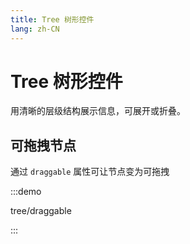 ```yaml
---
title: Tree 树形控件
lang: zh-CN
---
```


# Tree 树形控件

用清晰的层级结构展示信息，可展开或折叠。


## 可拖拽节点

通过 `draggable` 属性可让节点变为可拖拽

:::demo

tree/draggable

:::

<!-- ## 基础用法

基础的树形结构展示

:::demo

tree/basic

:::

## 可选择

适用于需要选择层级时使用。

:::demo 本例还展示了动态加载节点数据的方法。

tree/selectable

:::

## 懒加载自定义叶子节点

:::demo 由于在点击节点时才进行该层数据的获取，默认情况下 Tree 无法预知某个节点是否为叶子节点， 所以会为每个节点添加一个下拉按钮，如果节点没有下层数据，则点击后下拉按钮会消失。 同时，你也可以提前告知 Tree 某个节点是否为叶子节点，从而避免在叶子节点前渲染下拉按钮。

tree/custom-leaf

:::

## 禁用复选框

节点的复选框可以设置为禁用。

:::demo 在示例中，通过 disabled 设置禁用状态。 相应的复选框已禁用，不能点击。

tree/disabled

:::

## 默认展开以及默认选中

树节点可以在初始化阶段被设置为展开和选中。

:::demo 分别通过 `default-expanded-keys` 和 `default-checked-keys` 设置默认展开和默认选中的节点。 需要注意的是，此时必须设置 `node-key`， 其值为节点数据中的一个字段名，该字段在整棵树中是唯一的。

tree/default-state

:::

## 树节点的选择

:::demo 本例展示如何获取和设置选中节点。 获取和设置各有两种方式：通过 node 或通过 key。 如果需要通过 key 来获取或设置，则必须设置 `node-key`。

tree/checking-tree

:::

## 自定义节点内容

节点的内容支持自定义，可以在节点区添加按钮或图标等内容

:::demo 可以通过两种方法进行树节点内容的自定义：`render-content` 和 scoped slot。 使用 `render-content` 指定渲染函数，该函数返回需要的节点区内容即可。 渲染函数的用法请参考 Vue 文档。 使用 scoped slot 会传入两个参数 `node` 和 `data`，分别表示当前节点的 Node 对象和当前节点的数据。 注意：由于 JSFiddle 不支持 JSX 语法，所以 `render-content` 示例无法在那里运行。 但是在实际的项目中，只要正确地配置了相关依赖，就可以正常运行。

tree/customized-node

:::

## 自定义节点类名

节点的类名支持自定义。

:::demo 使用 `props.class` 来建立节点的类名。

tree/custom-node-class

:::

## 树节点过滤

树节点是可以被过滤的

:::demo 调用 Tree 实例对象的 `filter` 方法来过滤树节点。 方法的参数就是过滤关键字。 需要注意的是，此时需要设置 `filter-node-method` 属性，其值为过滤函数。

tree/filtering

:::

## 手风琴模式

对于同一级的节点，每次只能展开一个

:::demo

tree/accordion

::: -->
